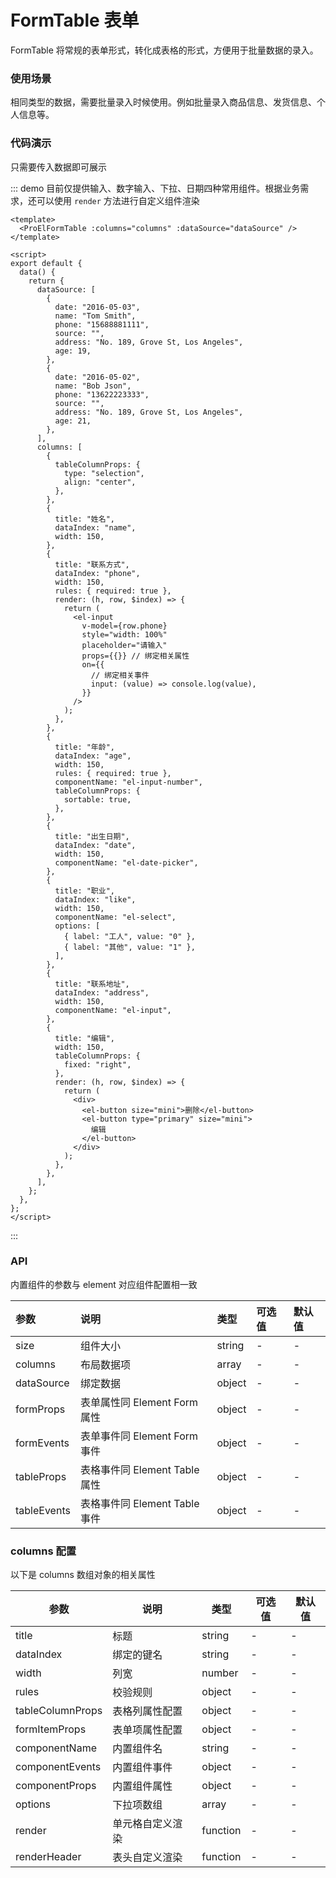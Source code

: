 # FormTable 表单

FormTable 将常规的表单形式，转化成表格的形式，方便用于批量数据的录入。

### 使用场景

相同类型的数据，需要批量录入时候使用。例如批量录入商品信息、发货信息、个人信息等。

### 代码演示

只需要传入数据即可展示

::: demo 目前仅提供输入、数字输入、下拉、日期四种常用组件。根据业务需求，还可以使用 `render` 方法进行自定义组件渲染

```vue
<template>
  <ProElFormTable :columns="columns" :dataSource="dataSource" />
</template>

<script>
export default {
  data() {
    return {
      dataSource: [
        {
          date: "2016-05-03",
          name: "Tom Smith",
          phone: "15688881111",
          source: "",
          address: "No. 189, Grove St, Los Angeles",
          age: 19,
        },
        {
          date: "2016-05-02",
          name: "Bob Json",
          phone: "13622223333",
          source: "",
          address: "No. 189, Grove St, Los Angeles",
          age: 21,
        },
      ],
      columns: [
        {
          tableColumnProps: {
            type: "selection",
            align: "center",
          },
        },
        {
          title: "姓名",
          dataIndex: "name",
          width: 150,
        },
        {
          title: "联系方式",
          dataIndex: "phone",
          width: 150,
          rules: { required: true },
          render: (h, row, $index) => {
            return (
              <el-input
                v-model={row.phone}
                style="width: 100%"
                placeholder="请输入"
                props={{}} // 绑定相关属性
                on={{
                  // 绑定相关事件
                  input: (value) => console.log(value),
                }}
              />
            );
          },
        },
        {
          title: "年龄",
          dataIndex: "age",
          width: 150,
          rules: { required: true },
          componentName: "el-input-number",
          tableColumnProps: {
            sortable: true,
          },
        },
        {
          title: "出生日期",
          dataIndex: "date",
          width: 150,
          componentName: "el-date-picker",
        },
        {
          title: "职业",
          dataIndex: "like",
          width: 150,
          componentName: "el-select",
          options: [
            { label: "工人", value: "0" },
            { label: "其他", value: "1" },
          ],
        },
        {
          title: "联系地址",
          dataIndex: "address",
          width: 150,
          componentName: "el-input",
        },
        {
          title: "编辑",
          width: 150,
          tableColumnProps: {
            fixed: "right",
          },
          render: (h, row, $index) => {
            return (
              <div>
                <el-button size="mini">删除</el-button>
                <el-button type="primary" size="mini">
                  编辑
                </el-button>
              </div>
            );
          },
        },
      ],
    };
  },
};
</script>
```

:::

### API

内置组件的参数与 element 对应组件配置相一致

| 参数        | 说明                          | 类型   | 可选值 | 默认值 |
| :---------- | :---------------------------- | :----- | :----- | :----- |
| size        | 组件大小                      | string | -      | -      |
| columns     | 布局数据项                    | array  | -      | -      |
| dataSource  | 绑定数据                      | object | -      | -      |
| formProps   | 表单属性同 Element Form 属性  | object | -      | -      |
| formEvents  | 表单事件同 Element Form 事件  | object | -      | -      |
| tableProps  | 表格事件同 Element Table 属性 | object | -      | -      |
| tableEvents | 表格事件同 Element Table 事件 | object | -      | -      |

### columns 配置

以下是 columns 数组对象的相关属性

| 参数             | 说明             | 类型     | 可选值 | 默认值 |
| ---------------- | ---------------- | -------- | ------ | ------ |
| title            | 标题             | string   | -      | -      |
| dataIndex        | 绑定的键名       | string   | -      | -      |
| width            | 列宽             | number   | -      | -      |
| rules            | 校验规则         | object   | -      | -      |
| tableColumnProps | 表格列属性配置   | object   | -      | -      |
| formItemProps    | 表单项属性配置   | object   | -      | -      |
| componentName    | 内置组件名       | string   | -      | -      |
| componentEvents  | 内置组件事件     | object   | -      | -      |
| componentProps   | 内置组件属性     | object   | -      | -      |
| options          | 下拉项数组       | array    | -      | -      |
| render           | 单元格自定义渲染 | function | -      | -      |
| renderHeader     | 表头自定义渲染   | function | -      | -      |

